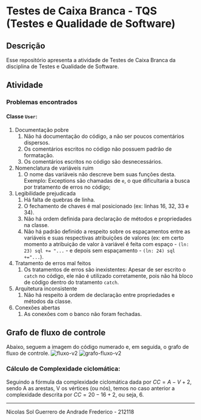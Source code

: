 # Testes de Caixa Branca - TQS (Testes e Qualidade de Software)

## Descrição
Esse repositório apresenta a atividade de Testes de Caixa Branca da disciplina de
Testes e Qualidade de Software.

## Atividade

### Problemas encontrados
#### Classe `User`:
1. Documentação pobre
   1. Não há documentação do código, a não ser poucos comentários dispersos.
   2. Os comentários escritos no código não possuem padrão de formatação.
   3. Os comentários escritos no código são desnecessários.
2. Nomenclatura de variáveis ruim
   1. O nome das variáveis não descreve bem suas funções desta. Exemplo: Exceptions
são chamadas de `e`, o que dificultaria a busca por tratamento de erros no código;
3. Legibilidade prejudicada
   1. Há falta de quebras de linha.
   2. O fechamento de chaves é mal posicionado (ex: linhas 16, 32, 33 e 34).
   3. Não há ordem definida para declaração de métodos e propriedades na classe.
   4. Não há padrão definido a respeito sobre os espaçamentos entre as variáveis e
suas respectivas atribuições de valores (ex: em certo momento a atribuição de
valor à variável é feita com espaço - `(ln: 23) sql += "...` - e depois sem
espaçamento - `(ln: 24) sql +="...`).
4. Tratamento de erros mal feitos
   1. Os tratamentos de erros são inexistentes: Apesar de ser escrito o `catch`
no código, ele não é utilizado corretamente, pois não há bloco de código dentro
do tratamento `catch`.
5. Arquitetura inconsistente
   1. Não há respeito à ordem de declaração entre propriedades e métodos da classe.
6. Conexões abertas
   1. As conexões com o banco não foram fechadas.

## Grafo de fluxo de controle
Abaixo, seguem a imagem do código numerado e, em seguida, o grafo de fluxo de controle.
![fluxo-v2](https://github.com/nicolasgandrade/caixa-branca-tqs/assets/82426254/b23b48f9-0646-4a7f-a654-fe0d8143b395)
![grafo-fluxo-v2](https://github.com/nicolasgandrade/caixa-branca-tqs/assets/82426254/b7da5e09-892b-448e-8768-666df20ac53a)

### Cálculo de Complexidade ciclomática:
Seguindo a fórmula da complexidade ciclomática dada por $CC=A-V+2$, sendo A as arestas, V os vértices (ou nós), temos no caso anterior a complexidade descrita por $CC=20-16+2$, ou seja, 6.

<hr>
Nicolas Sol Guerrero de Andrade Frederico - 212118
